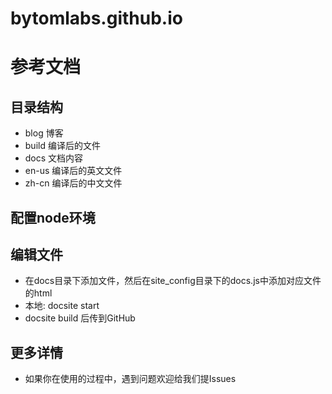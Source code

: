 # bytomlabs.github.io

# 参考文档

 

## 目录结构

- blog   博客
- build  编译后的文件
- docs   文档内容
- en-us  编译后的英文文件
- zh-cn  编译后的中文文件

## 配置node环境


## 编辑文件

- 在docs目录下添加文件，然后在site_config目录下的docs.js中添加对应文件的html
- 本地: docsite start
- docsite build 后传到GitHub

## 更多详情

- 如果你在使用的过程中，遇到问题欢迎给我们提Issues



